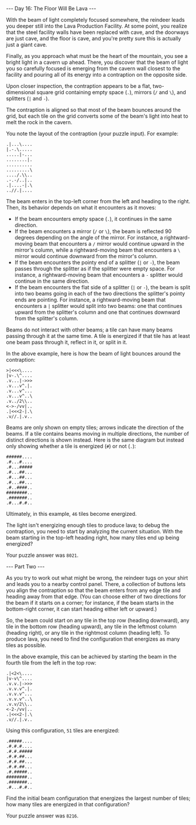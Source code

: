 --- Day 16: The Floor Will Be Lava ---

With the beam of light completely focused somewhere, the reindeer leads you
deeper still into the Lava Production Facility. At some point, you realize that
the steel facility walls have been replaced with cave, and the doorways are
just cave, and the floor is cave, and you're pretty sure this is actually just
a giant cave.

Finally, as you approach what must be the heart of the mountain, you see a
bright light in a cavern up ahead. There, you discover that the beam of light
you so carefully focused is emerging from the cavern wall closest to the
facility and pouring all of its energy into a contraption on the opposite side.

Upon closer inspection, the contraption appears to be a flat, two-dimensional
square grid containing empty space (`.`), mirrors (`/` and `\`), and splitters
(`|` and `-`).

The contraption is aligned so that most of the beam bounces around the grid,
but each tile on the grid converts some of the beam's light into heat to melt
the rock in the cavern.

You note the layout of the contraption (your puzzle input). For example:

```
.|...\....
|.-.\.....
.....|-...
........|.
..........
.........\
..../.\\..
.-.-/..|..
.|....-|.\
..//.|....
```

The beam enters in the top-left corner from the left and heading to the right.
Then, its behavior depends on what it encounters as it moves:

- If the beam encounters empty space (`.`), it continues in the same direction.
- If the beam encounters a mirror (`/` or `\`), the beam is reflected 90
  degrees depending on the angle of the mirror. For instance, a
  rightward-moving beam that encounters a `/` mirror would continue upward in
  the mirror's column, while a rightward-moving beam that encounters a `\`
  mirror would continue downward from the mirror's column.
- If the beam encounters the pointy end of a splitter (`|` or `-`), the beam
  passes through the splitter as if the splitter were empty space. For
  instance, a rightward-moving beam that encounters a `-` splitter would
  continue in the same direction.
- If the beam encounters the flat side of a splitter (`|` or `-`), the beam is
  split into two beams going in each of the two directions the splitter's
  pointy ends are pointing. For instance, a rightward-moving beam that
  encounters a `|` splitter would split into two beams: one that continues
  upward from the splitter's column and one that continues downward from the
  splitter's column.

Beams do not interact with other beams; a tile can have many beams passing
through it at the same time. A tile is energized if that tile has at least one
beam pass through it, reflect in it, or split in it.

In the above example, here is how the beam of light bounces around the
contraption:

```
>|<<<\....
|v-.\^....
.v...|->>>
.v...v^.|.
.v...v^...
.v...v^..\
.v../2\\..
<->-/vv|..
.|<<<2-|.\
.v//.|.v..
```

Beams are only shown on empty tiles; arrows indicate the direction of the
beams. If a tile contains beams moving in multiple directions, the number of
distinct directions is shown instead. Here is the same diagram but instead only
showing whether a tile is energized (`#`) or not (`.`):

```
######....
.#...#....
.#...#####
.#...##...
.#...##...
.#...##...
.#..####..
########..
.#######..
.#...#.#..
```

Ultimately, in this example, `46` tiles become energized.

The light isn't energizing enough tiles to produce lava; to debug the
contraption, you need to start by analyzing the current situation. With the
beam starting in the top-left heading right, how many tiles end up being
energized?

Your puzzle answer was `8021`.

--- Part Two ---

As you try to work out what might be wrong, the reindeer tugs on your shirt and
leads you to a nearby control panel. There, a collection of buttons lets you
align the contraption so that the beam enters from any edge tile and heading
away from that edge. (You can choose either of two directions for the beam if
it starts on a corner; for instance, if the beam starts in the bottom-right
corner, it can start heading either left or upward.)

So, the beam could start on any tile in the top row (heading downward), any
tile in the bottom row (heading upward), any tile in the leftmost column
(heading right), or any tile in the rightmost column (heading left). To produce
lava, you need to find the configuration that energizes as many tiles as
possible.

In the above example, this can be achieved by starting the beam in the fourth
tile from the left in the top row:

```
.|<2<\....
|v-v\^....
.v.v.|->>>
.v.v.v^.|.
.v.v.v^...
.v.v.v^..\
.v.v/2\\..
<-2-/vv|..
.|<<<2-|.\
.v//.|.v..
```

Using this configuration, `51` tiles are energized:

```
.#####....
.#.#.#....
.#.#.#####
.#.#.##...
.#.#.##...
.#.#.##...
.#.#####..
########..
.#######..
.#...#.#..
```

Find the initial beam configuration that energizes the largest number of tiles;
how many tiles are energized in that configuration?

Your puzzle answer was `8216`.
